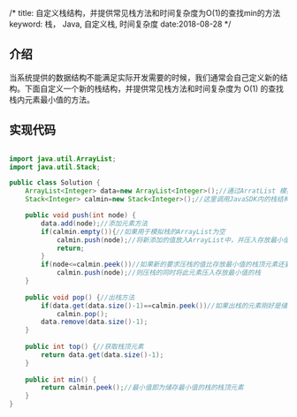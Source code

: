 /*
title: 自定义栈结构，并提供常见栈方法和时间复杂度为O(1)的查找min的方法
keyword: 栈， Java, 自定义栈, 时间复杂度
date:2018-08-28
*/

## 介绍
当系统提供的数据结构不能满足实际开发需要的时候，我们通常会自己定义新的结构。下面自定义一个新的栈结构，并提供常见栈方法和时间复杂度为 O(1) 的查找栈内元素最小值的方法。

## 实现代码
```java

import java.util.ArrayList;
import java.util.Stack;

public class Solution {
    ArrayList<Integer> data=new ArrayList<Integer>();//通过ArratList 模拟栈存放数据
    Stack<Integer> calmin=new Stack<Integer>();//这里调用JavaSDK内的栈结构，用于储存最小值

    public void push(int node) {
        data.add(node);//添加元素方法
        if(calmin.empty()){//如果用于模拟栈的ArrayList为空
            calmin.push(node);//将新添加的值放入ArrayList中，并压入存放最小值的栈
            return;
        }
        if(node<=calmin.peek())//如果新的要求压栈的值比存放最小值的栈顶元素还要小
            calmin.push(node);//则压栈的同时将此元素压入存放最小值的栈
    }
    
    public void pop() {//出栈方法
        if(data.get(data.size()-1)==calmin.peek())//如果出栈的元素刚好是储存最小值的栈的栈顶元素，那么两个栈都出栈
            calmin.pop();
        data.remove(data.size()-1);
    }
    
    public int top() {//获取栈顶元素
        return data.get(data.size()-1);
    }
    
    public int min() {
        return calmin.peek();//最小值即为储存最小值的栈的栈顶元素
    }
}

```